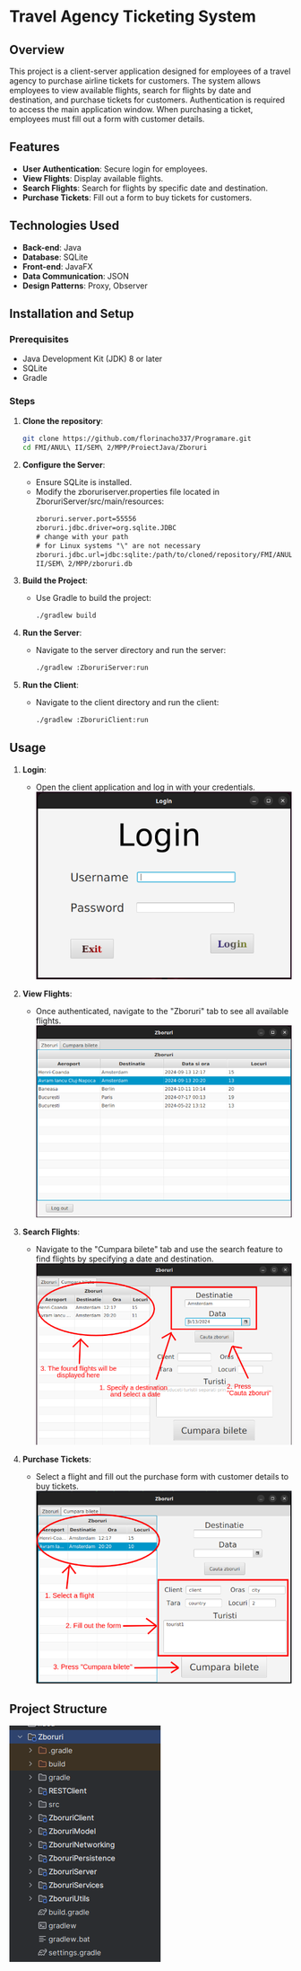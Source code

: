 # Travel Agency Ticketing System

## Overview
This project is a client-server application designed for employees of a travel agency to purchase airline tickets for customers. The system allows employees to view available flights, search for flights by date and destination, and purchase tickets for customers. Authentication is required to access the main application window. When purchasing a ticket, employees must fill out a form with customer details.

## Features
- **User Authentication**: Secure login for employees.
- **View Flights**: Display available flights.
- **Search Flights**: Search for flights by specific date and destination.
- **Purchase Tickets**: Fill out a form to buy tickets for customers.

## Technologies Used
- **Back-end**: Java
- **Database**: SQLite
- **Front-end**: JavaFX
- **Data Communication**: JSON
- **Design Patterns**: Proxy, Observer

## Installation and Setup

### Prerequisites
- Java Development Kit (JDK) 8 or later
- SQLite
- Gradle

### Steps
1. **Clone the repository**:
    ```bash
    git clone https://github.com/florinacho337/Programare.git
    cd FMI/ANUL\ II/SEM\ 2/MPP/ProiectJava/Zboruri
    ```

2. **Configure the Server**:
   - Ensure SQLite is installed.
   - Modify the zboruriserver.properties file located in ZboruriServer/src/main/resources:
     ```properties
     zboruri.server.port=55556
     zboruri.jdbc.driver=org.sqlite.JDBC
     # change with your path
     # for Linux systems "\" are not necessary
     zboruri.jdbc.url=jdbc:sqlite:/path/to/cloned/repository/FMI/ANUL\ II/SEM\ 2/MPP/zboruri.db
     ```

3. **Build the Project**:
   - Use Gradle to build the project:
     ```bash
     ./gradlew build
     ```

4. **Run the Server**:
   - Navigate to the server directory and run the server:
     ```bash
     ./gradlew :ZboruriServer:run
     ```

5. **Run the Client**:
   - Navigate to the client directory and run the client:
     ```bash
     ./gradlew :ZboruriClient:run
     ```

## Usage
1. **Login**:
   - Open the client application and log in with your credentials.
![Login](./images/login.png)

2. **View Flights**:
   - Once authenticated, navigate to the "Zboruri" tab to see all available flights.
![View Flights](./images/viewFlights.png)

3. **Search Flights**:
   - Navigate to the "Cumpara bilete" tab and use the search feature to find flights by specifying a date and destination.
![Search Flights](./images/search.png)

4. **Purchase Tickets**:
   - Select a flight and fill out the purchase form with customer details to buy tickets.
![Buy Tickets](./images/buyTicket.png)

## Project Structure

![Project Structure](./images/projectStructure.png)
